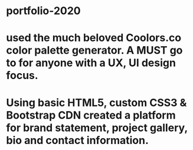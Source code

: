 # portfolio-2020
# used the much beloved Coolors.co color palette generator. A MUST go to for anyone with a UX, UI design focus.
# Using  basic HTML5, custom CSS3 & Bootstrap CDN created a platform for brand statement, project gallery, bio and contact information.
